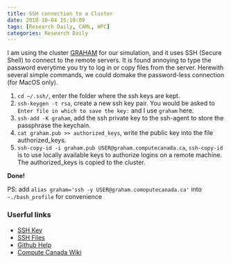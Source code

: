 ```yaml
---
title: SSH connection to a Cluster
date: 2018-10-04 15:10:09
tags: [Research Daily, CAML, HPC]
categories: Research Daily
---
```


I am using the cluster [GRAHAM](https://docs.computecanada.ca/wiki/Graham) for our simulation, and it uses SSH (Secure Shell) to connect to the remote servers. It is found annoying to type the password everytime you try to log in or copy files from the server. Herewith several simple commands, we could domake the password-less connection (for MacOS only).

<!--more-->
1. `cd ~/.ssh/`, enter the folder where the ssh keys are kept.
2. `ssh-keygen -t rsa`, create a new ssh key pair. You would be asked to 
   `Enter file in which to save the key:` and I use `graham` here.
3. `ssh-add -K graham`, add the ssh private key to the ssh-agent to store the passphrase the keychain.
4. `cat graham.pub >> authorized_keys`, write the public key into the file authorized_keys.
5. `ssh-copy-id -i graham.pub USER@graham.computecanada.ca`, `ssh-copy-id` is to use locally available keys to authorize logins on a remote machine. The authorized_keys is copied to the cluster.

**Done!**

PS: add `alias graham='ssh -y USER@graham.comoputecanada.ca'` into `~./bash_profile` for convenience

### Userful links
- [SSH Key](https://www.ssh.com/ssh/key/)
- [SSH Files](https://www.msri.org/realvideo/ln/msri/usered/ssh/bernstein/1/7.html)
- [Github Help](https://help.github.com/articles/connecting-to-github-with-ssh/)
- [Compute Canada Wiki](https://docs.computecanada.ca/wiki/SSH)


